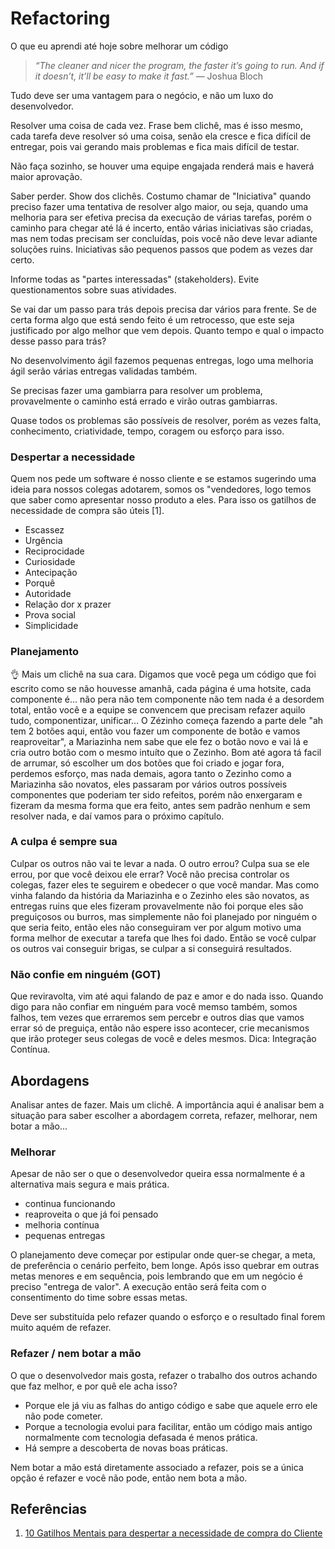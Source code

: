 # Refactoring

O que eu aprendi até hoje sobre melhorar um código

>*“The cleaner and nicer the program, the faster it’s going to run. And if it doesn’t, it’ll be easy to make it fast.”*
— Joshua Bloch

Tudo deve ser uma vantagem para o negócio, e não um luxo do desenvolvedor.

Resolver uma coisa de cada vez. Frase bem clichê, mas é isso mesmo, cada tarefa deve resolver só uma coisa, senão ela cresce e fica difícil de entregar, pois vai gerando mais problemas e fica mais difícil de testar.

Não faça sozinho, se houver uma equipe engajada renderá mais e haverá maior aprovação.

Saber perder. Show dos clichês. Costumo chamar de "Iniciativa" quando preciso fazer uma tentativa de resolver algo maior, ou seja, quando uma melhoria para ser efetiva precisa da execução de várias tarefas, porém o caminho para chegar até lá é incerto, então várias iniciativas são criadas, mas nem todas precisam ser concluídas, pois você não deve levar adiante soluções ruins. Iniciativas são pequenos passos que podem as vezes dar certo. 

Informe todas as "partes interessadas" (stakeholders). Evite questionamentos sobre suas atividades.

Se vai dar um passo para trás depois precisa dar vários para frente. Se de certa forma algo que está sendo feito é um retrocesso, que este seja justificado por algo melhor que vem depois. Quanto tempo e qual o impacto desse passo para trás?

No desenvolvimento ágil fazemos pequenas entregas, logo uma melhoria ágil serão várias entregas validadas também.

Se precisas fazer uma gambiarra para resolver um problema, provavelmente o caminho está errado e virão outras gambiarras.

Quase todos os problemas são possíveis de resolver, porém as vezes falta, conhecimento, criatividade, tempo, coragem ou esforço para isso.

### Despertar a necessidade

Quem nos pede um software é nosso cliente e se estamos sugerindo uma ideia para nossos colegas adotarem, somos os "vendedores, logo temos que saber como apresentar nosso produto a eles. Para isso os gatilhos de necessidade de compra são úteis [1].
- Escassez
- Urgência
- Reciprocidade
- Curiosidade
- Antecipação
- Porquê
- Autoridade
- Relação dor x prazer
- Prova social
- Simplicidade

### Planejamento 

👌 Mais um clichê na sua cara. Digamos que você pega um código que foi escrito como se não houvesse amanhã, cada página é uma hotsite, cada componente é... não pera não tem componente não tem nada é a desordem total, então você e a equipe se convencem que precisam refazer aquilo tudo, componentizar, unificar... O Zézinho começa fazendo a parte dele "ah tem 2 botões aqui, então vou fazer um componente de botão e vamos reaproveitar", a Mariazinha nem sabe que ele fez o botão novo e vai lá e cria outro botão com o mesmo intuíto que o Zezinho. Bom até agora tá facil de arrumar, só escolher um dos botões que foi criado e jogar fora, perdemos esforço, mas nada demais, agora tanto o Zezinho como a Mariazinha são novatos, eles passaram por vários outros possíveis componentes que poderiam ter sido refeitos, porém não enxergaram e fizeram da mesma forma que era feito, antes sem padrão nenhum e sem resolver nada, e daí vamos para o próximo capítulo.

### A culpa é sempre sua

Culpar os outros não vai te levar a nada. O outro errou? Culpa sua se ele errou, por que você deixou ele errar? Você não precisa controlar os colegas, fazer eles te seguirem e obedecer o que você mandar. Mas como vinha falando da história da Mariazinha e o Zezinho eles são novatos, as entregas ruins que eles fizeram provavelmente não foi porque eles são preguiçosos ou burros, mas simplemente não foi planejado por ninguém o que seria feito, então eles não conseguiram ver por algum motivo uma forma melhor de executar a tarefa que lhes foi dado. Então se você culpar os outros vai conseguir brigas, se culpar a si conseguirá resultados.

### Não confie em ninguém (GOT)

Que reviravolta, vim até aqui falando de paz e amor e do nada isso. Quando digo para não confiar em ninguém para você memso também, somos falhos, tem vezes que erraremos sem percebr e outros dias que vamos errar só de preguiça, então não espere isso acontecer, crie mecanismos que irão proteger seus colegas de você e deles mesmos. Dica: Integração Contínua.

## Abordagens

Analisar antes de fazer. Mais um clichê. A importância aqui é analisar bem a situação para saber escolher a abordagem correta, refazer, melhorar, nem botar a mão...

### Melhorar

Apesar de não ser o que o desenvolvedor queira essa normalmente é a alternativa mais segura e mais prática. 

- continua funcionando
- reaproveita o que já foi pensado
- melhoria contínua
- pequenas entregas

O planejamento deve começar por estipular onde quer-se chegar, a meta, de preferência o cenário perfeito, bem longe. Após isso quebrar em outras metas menores e em sequência, pois lembrando que em um negócio é preciso "entrega de valor". A execução então será feita com o consentimento do time sobre essas metas. 

Deve ser substituída pelo refazer quando o esforço e o resultado final forem muito aquém de refazer.

### Refazer / nem botar a mão

O que o desenvolvedor mais gosta, refazer o trabalho dos outros achando que faz melhor, e por quê ele acha isso?

- Porque ele já viu as falhas do antigo código e sabe que aquele erro ele não pode cometer.
- Porque a tecnologia evolui para facilitar, então um código mais antigo normalmente com tecnologia defasada é menos prática.
- Há sempre a descoberta de novas boas práticas.

Nem botar a mão está diretamente associado a refazer, pois se a única opção é refazer e você não pode, então nem bota a mão.

## Referências

1. [10 Gatilhos Mentais para despertar a necessidade de compra do Cliente](http://www.onflag.com.br/marketing-digital/10-gatilhos-mentais-para-despertar-necessidade-compra-cliente)
